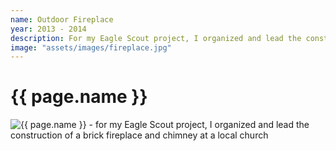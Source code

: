```yaml
---
name: Outdoor Fireplace
year: 2013 - 2014
description: For my Eagle Scout project, I organized and lead the construction of a brick fireplace and chimney at a local church
image: "assets/images/fireplace.jpg"
---
```

# {{ page.name }}
<img class="img-fluid" alt="{{ page.name }}" src="{{ page.image | relative_url }}">
- for my Eagle Scout project, I organized and lead the construction of a brick fireplace and chimney at a local church

